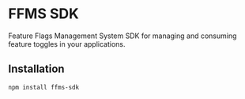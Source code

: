 # FFMS SDK

Feature Flags Management System SDK for managing and consuming feature toggles in your applications.

## Installation

```bash
npm install ffms-sdk
